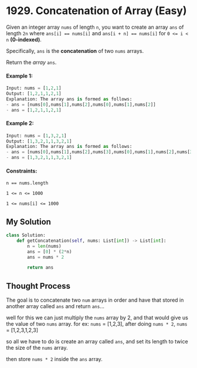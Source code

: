# 1929. Concatenation of Array (Easy)

Given an integer array `nums` of length `n`, you want to create an array `ans` of length `2n` where `ans[i] == nums[i]` and `ans[i + n] == nums[i]` for `0 <= i < n` **(0-indexed)**.

Specifically, `ans` is the **concatenation** of two `nums` arrays.

Return the *array* `ans`.

#### Example 1:

```Python
Input: nums = [1,2,1]
Output: [1,2,1,1,2,1]
Explanation: The array ans is formed as follows:
- ans = [nums[0],nums[1],nums[2],nums[0],nums[1],nums[2]]
- ans = [1,2,1,1,2,1]
```

#### Example 2:

```Python
Input: nums = [1,3,2,1]
Output: [1,3,2,1,1,3,2,1]
Explanation: The array ans is formed as follows:
- ans = [nums[0],nums[1],nums[2],nums[3],nums[0],nums[1],nums[2],nums[3]]
- ans = [1,3,2,1,1,3,2,1]
```

#### Constraints:

`n == nums.length`

`1 <= n <= 1000`

`1 <= nums[i] <= 1000`

## My Solution

```Python
class Solution:
    def getConcatenation(self, nums: List[int]) -> List[int]:
        n = len(nums)
        ans = [0] * (2*n)
        ans = nums * 2

        return ans
```

## Thought Process

The goal is to concatenate two `num` arrays in order and have that stored in another array called `ans` and return `ans`...

well for this we can just multiply the `nums` array by 2, and that would give us the value of two `nums` array.
    for ex: `nums` = [1,2,3], after doing `nums * 2`, `nums` = [1,2,3,1,2,3]

so all we have to do is create an array called `ans`, and set its length to twice the 
size of the `nums` array.

then store `nums * 2` inside the `ans` array.